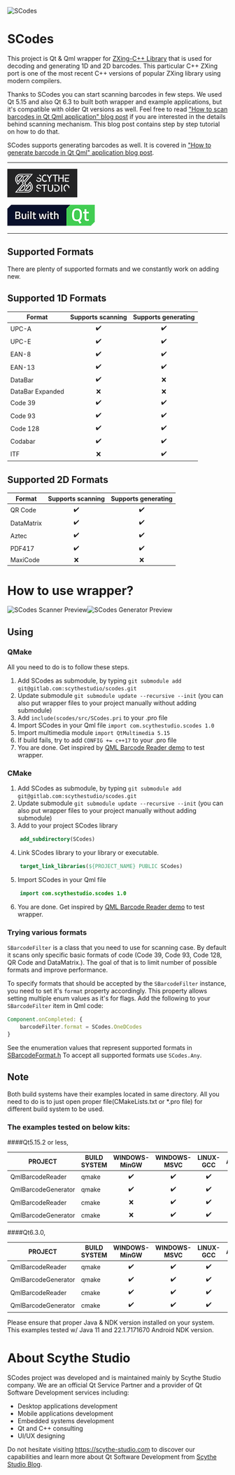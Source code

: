 

![SCodes ](/assets/scodes.png)
# SCodes

This project is Qt & Qml wrapper for [ZXing-C++ Library](https://github.com/nu-book/zxing-cpp) that is used for decoding and generating 1D and 2D barcodes. This particular C++ ZXing port is one of the most recent C++ versions of popular ZXing library using modern compilers.

Thanks to SCodes you can start scanning barcodes in few steps. We used Qt 5.15 and also Qt 6.3 to built both wrapper and example applications, but it's compatible with older Qt versions as well. Feel free to read ["How to scan barcodes in Qt Qml application" blog post](https://scythe-studio.com/blog/how-to-scan-barcodes-in-qt-qml-application) if you are interested in the details behind scanning mechanism. This blog post contains step by step tutorial on how to do that.

SCodes supports generating barcodes as well. It is covered in ["How to generate barcode in Qt Qml" application blog post](https://scythe-studio.com/en/blog/how-to-generate-barcode-in-qt-qml-application).

---

[![Scythe Studio](./assets/scytheStudioLogo.png)](https://scythe-studio.com)

[![Built with Qt](./assets/buildWithQt.png)](https://qt.io)

---

## Supported Formats

There are plenty of supported formats and we constantly work on adding new.

## Supported 1D Formats

|      Format      |    Supports scanning     |    Supports generating
| ---------------- | ------------------------ |    -------------------
|      UPC-A       |   <center>✔️</center>    |   <center>✔️</center>
|      UPC-E       |   <center>✔️</center>    |   <center>✔️</center>
|      EAN-8       |   <center>✔️</center>    |   <center>✔️</center>
|      EAN-13      |   <center>✔️</center>    |   <center>✔️</center>
|     DataBar      |   <center>✔️</center>    |   <center>❌</center>
| DataBar Expanded |   <center>❌</center>    |   <center>❌</center>
|     Code 39      |   <center>✔️</center>    |   <center>✔️</center>
|     Code 93      |   <center>✔️</center>    |   <center>✔️</center>
|     Code 128     |   <center>✔️</center>    |   <center>✔️</center>
|     Codabar      |   <center>✔️</center>    |   <center>✔️</center>
|       ITF        |   <center>❌</center>    |   <center>✔️</center>

## Supported 2D Formats

|    Format    |    Supports scanning     |    Supports generating
| ------------ | ------------------------ |    -------------------
|   QR Code    |   <center>✔️</center>    |   <center>✔️</center>
|  DataMatrix  |   <center>✔️</center>    |   <center>✔️</center>
|    Aztec     |   <center>✔️</center>    |   <center>✔️</center>
|    PDF417    |   <center>✔️</center>    |   <center>✔️</center>
|   MaxiCode   |   <center>❌</center>    |   <center>❌</center>


# How to use wrapper?
![SCodes Scanner Preview](/assets/scanner.gif)![SCodes Generator Preview](/assets/generator.gif)

## Using 

### QMake
All you need to do is to follow these steps.

1. Add SCodes as submodule, by typing `git submodule add git@gitlab.com:scythestudio/scodes.git`
2. Update submodule `git submodule update --recursive --init` (you can also put wrapper files to your project manually without adding submodule)
3. Add `include(scodes/src/SCodes.pri` to your .pro file
4. Import SCodes in your Qml file `import com.scythestudio.scodes 1.0`
5. Import multimedia module `import QtMultimedia 5.15`
6. If build fails, try to add `CONFIG += c++17` to your .pro file
7. You are done. Get inspired by [QML Barcode Reader demo](https://github.com/scytheStudio/SCodes/blob/master/examples/QmlBarcodeReader/qml/ScannerPage.qml) to test wrapper.

### CMake

1. Add SCodes as submodule, by typing `git submodule add git@gitlab.com:scythestudio/scodes.git`
2. Update submodule `git submodule update --recursive --init` (you can also put wrapper files to your project manually without adding submodule)
3. Add to your project SCodes library

```cmake
    add_subdirectory(SCodes)
```

4. Link SCodes library to your library or executable. 

```cmake 
    target_link_libraries(${PROJECT_NAME} PUBLIC SCodes)
```

5. Import SCodes in your Qml file 

```qml
    import com.scythestudio.scodes 1.0
```

6. You are done. Get inspired by [QML Barcode Reader demo](https://github.com/scytheStudio/SCodes/blob/master/examples/QmlBarcodeReader/qml/ScannerPage.qml) to test wrapper.

### Trying various formats
`SBarcodeFilter` is a class that you need to use for scanning case. By default it scans only specific basic formats of code (Code 39, Code 93, Code 128, QR Code and DataMatrix.).
The goal of that is to limit number of possible formats and improve performance.

To specify formats that should be accepted by the `SBarcodeFilter` instance, you need to set it's `format` property accordingly. This property allows setting multiple enum values as it's for flags. Add the following to your `SBarcodeFilter` item in Qml code:
```qml
Component.onCompleted: {
    barcodeFilter.format = SCodes.OneDCodes
}
```
See the enumeration values that represent supported formats in [SBarcodeFormat.h](https://github.com/scytheStudio/SCodes/blob/master/src/SBarcodeFormat.h)
To accept all supported formats use `SCodes.Any`.

## Note 

Both build systems have their examples located in same directory. All you need to do is to just open proper file(CMakeLists.txt or *.pro file) for different build system to be used.


### The examples tested on below kits:

####Qt5.15.2 or less,

| PROJECT | BUILD SYSTEM | WINDOWS-MinGW | WINDOWS-MSVC | LINUX-GCC | ANDROID |
| ------ | ------ | ------ | ------ | ------ | ------ |
| QmlBarcodeReader | qmake |<center>✔️</center>|<center>✔️</center>|<center>✔️</center>|<center>✔️</center>|
| QmlBarcodeGenerator | qmake |<center>✔️</center>|<center>✔️</center>|<center>✔️</center>|<center>✔️</center>|
| QmlBarcodeReader | cmake |<center>❌</center>|<center>✔️</center>|<center>✔️</center>|<center>✔️</center>|
| QmlBarcodeGenerator | cmake |<center>❌</center>|<center>✔️</center>|<center>✔️</center>|<center>✔️</center>|

####Qt6.3.0,

| PROJECT | BUILD SYSTEM | WINDOWS-MinGW | WINDOWS-MSVC | LINUX-GCC | ANDROID |
| ------ | ------ | ------ | ------ | ------ | ------ |
| QmlBarcodeReader | qmake |<center>✔️</center>|<center>✔️</center>|<center>✔️</center>|<center>✔️</center>|
| QmlBarcodeGenerator | qmake |<center>✔️</center>|<center>✔️</center>|<center>✔️</center>|<center>✔️</center>|
| QmlBarcodeReader | cmake |<center>✔️</center>|<center>✔️</center>|<center>✔️</center>|<center>✔️</center>|
| QmlBarcodeGenerator | cmake |<center>✔️</center>|<center>✔️</center>|<center>✔️</center>|<center>✔️</center>|

Please ensure that proper Java & NDK version installed on your system. This examples tested w/ Java 11 and 22.1.7171670 Android NDK version.

# About Scythe Studio
SCodes project was developed and is maintained mainly by Scythe Studio company.
We are an official Qt Service Partner and a provider of Qt Software Development services including:
- Desktop applications development
- Mobile applications development
- Embedded systems development
- Qt and C++ consulting
- UI/UX designing

Do not hesitate visiting https://scythe-studio.com to discover our capabilities and learn more about Qt Software Development from [Scythe Studio Blog](https://scythe-studio.com/en/blog).
